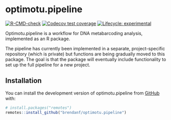 
<!-- README.md is generated from README.Rmd. Please edit that file -->

# optimotu.pipeline

<!-- badges: start -->

[![R-CMD-check](https://github.com/brendanf/optimotu.pipeline/actions/workflows/R-CMD-check.yaml/badge.svg)](https://github.com/brendanf/optimotu.pipeline/actions/workflows/R-CMD-check.yaml)
[![Codecov test
coverage](https://codecov.io/gh/brendanf/optimotu.pipeline/branch/main/graph/badge.svg)](https://app.codecov.io/gh/brendanf/optimotu.pipeline?branch=main)
[![Lifecycle:
experimental](https://img.shields.io/badge/lifecycle-experimental-orange.svg)](https://lifecycle.r-lib.org/articles/stages.html#experimental)
<!-- badges: end -->

Optimotu.pipeline is a workflow for DNA metabarcoding analysis,
implemented as an R package.

The pipeline has currently been implemented in a separate,
project-specific repository (which is private) but functions are being
gradually moved to this package. The goal is that the package will
eventually include functionality to set up the full pipeline for a new
project.

## Installation

You can install the development version of optimotu.pipeline from
[GitHub](https://github.com/) with:

``` r
# install.packages("remotes")
remotes::install_github("brendanf/optimotu.pipeline")
```

